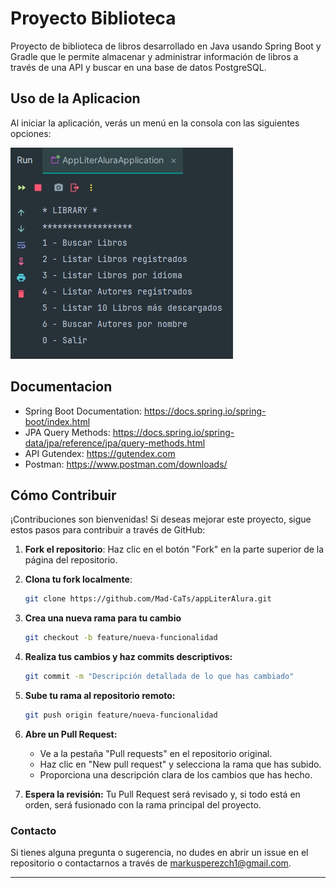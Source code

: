 # Proyecto Biblioteca

Proyecto de biblioteca de libros desarrollado en Java usando Spring Boot y Gradle que le permite almacenar y administrar información de libros a través de una API y buscar en una base de datos PostgreSQL.

## Uso de la Aplicacion

Al iniciar la aplicación, verás un menú en la consola con las siguientes opciones:

![Texto alternativo](Screenshot_1.jpg)

## Documentacion

- Spring Boot Documentation: https://docs.spring.io/spring-boot/index.html
- JPA Query Methods: https://docs.spring.io/spring-data/jpa/reference/jpa/query-methods.html
- API Gutendex: https://gutendex.com
- Postman: https://www.postman.com/downloads/

## Cómo Contribuir

¡Contribuciones son bienvenidas! Si deseas mejorar este proyecto, sigue estos pasos para contribuir a través de GitHub:

1. **Fork el repositorio**:
   Haz clic en el botón "Fork" en la parte superior de la página del repositorio.

2. **Clona tu fork localmente**:

   ```bash
   git clone https://github.com/Mad-CaTs/appLiterAlura.git
   ```
3. **Crea una nueva rama para tu cambio**
   ```bash
   git checkout -b feature/nueva-funcionalidad
   ```
4. **Realiza tus cambios y haz commits descriptivos:**
   ```bash
   git commit -m "Descripción detallada de lo que has cambiado"
   ```
5. **Sube tu rama al repositorio remoto:**
   ```bash
   git push origin feature/nueva-funcionalidad
   ```
6. **Abre un Pull Request:**
   - Ve a la pestaña "Pull requests" en el repositorio original.
   - Haz clic en "New pull request" y selecciona la rama que has subido. 
   - Proporciona una descripción clara de los cambios que has hecho.
7. **Espera la revisión:** Tu Pull Request será revisado y, si todo está en orden, será fusionado con la rama principal del proyecto.



### Contacto

Si tienes alguna pregunta o sugerencia, no dudes en abrir un issue en el repositorio o contactarnos a través de markusperezch1@gmail.com.

---
